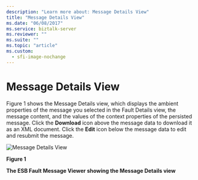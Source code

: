 ```yaml
---
description: "Learn more about: Message Details View"
title: "Message Details View"
ms.date: "06/08/2017"
ms.service: biztalk-server
ms.reviewer: ""
ms.suite: ""
ms.topic: "article"
ms.custom:
  - sfi-image-nochange
---
```

# Message Details View
Figure 1 shows the Message Details view, which displays the ambient properties of the message you selected in the Fault Details view, the message content, and the values of the context properties of the persisted message. Click the **Download** icon above the message data to download it as an XML document. Click the **Edit** icon below the message data to edit and resubmit the message.  
  
 ![Message Details View](../esb-toolkit/media/ch8-messagedetailsview.gif "Ch8-MessageDetailsView")  
  
 **Figure 1**  
  
 **The ESB Fault Message Viewer showing the Message Details view**
